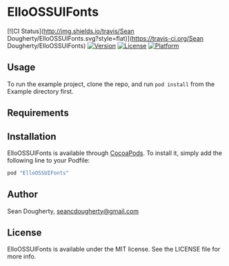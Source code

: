 # ElloOSSUIFonts

[![CI Status](http://img.shields.io/travis/Sean Dougherty/ElloOSSUIFonts.svg?style=flat)](https://travis-ci.org/Sean Dougherty/ElloOSSUIFonts)
[![Version](https://img.shields.io/cocoapods/v/ElloOSSUIFonts.svg?style=flat)](http://cocoapods.org/pods/ElloOSSUIFonts)
[![License](https://img.shields.io/cocoapods/l/ElloOSSUIFonts.svg?style=flat)](http://cocoapods.org/pods/ElloOSSUIFonts)
[![Platform](https://img.shields.io/cocoapods/p/ElloOSSUIFonts.svg?style=flat)](http://cocoapods.org/pods/ElloOSSUIFonts)

## Usage

To run the example project, clone the repo, and run `pod install` from the Example directory first.

## Requirements

## Installation

ElloOSSUIFonts is available through [CocoaPods](http://cocoapods.org). To install
it, simply add the following line to your Podfile:

```ruby
pod "ElloOSSUIFonts"
```

## Author

Sean Dougherty, seancdougherty@gmail.com

## License

ElloOSSUIFonts is available under the MIT license. See the LICENSE file for more info.
